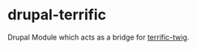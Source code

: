 # drupal-terrific

Drupal Module which acts as a bridge for [terrific-twig](https://github.com/deniaz/terrific-twig).

